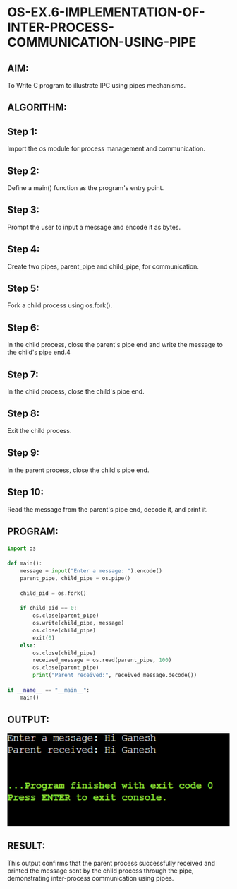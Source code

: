 # OS-EX.6-IMPLEMENTATION-OF-INTER-PROCESS-COMMUNICATION-USING-PIPE

## AIM:
To Write C program to illustrate IPC using pipes mechanisms.

## ALGORITHM:
## Step 1:

Import the os module for process management and communication.
## Step 2:

Define a main() function as the program's entry point.
## Step 3:

Prompt the user to input a message and encode it as bytes.
## Step 4:

Create two pipes, parent_pipe and child_pipe, for communication.
## Step 5:

Fork a child process using os.fork().
## Step 6:

In the child process, close the parent's pipe end and write the message to the child's pipe end.4
## Step 7:
In the child process, close the child's pipe end.

## Step 8:

Exit the child process.
## Step 9:

In the parent process, close the child's pipe end.
## Step 10:
Read the message from the parent's pipe end, decode it, and print it.

## PROGRAM:
```python
import os

def main():
    message = input("Enter a message: ").encode()
    parent_pipe, child_pipe = os.pipe()

    child_pid = os.fork()

    if child_pid == 0:
        os.close(parent_pipe)
        os.write(child_pipe, message)
        os.close(child_pipe)
        exit(0)
    else:
        os.close(child_pipe)
        received_message = os.read(parent_pipe, 100)
        os.close(parent_pipe)
        print("Parent received:", received_message.decode())

if __name__ == "__main__":
    main()
```



## OUTPUT:
![output](./OS6.png)


## RESULT:
This output confirms that the parent process successfully received and printed the message sent by the child process through the pipe, demonstrating inter-process communication using pipes.
